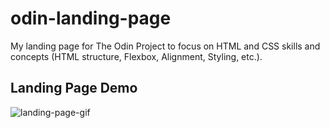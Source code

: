 # odin-landing-page

My landing page for The Odin Project to focus on HTML and CSS skills and concepts (HTML structure, Flexbox, Alignment, Styling, etc.).

## Landing Page Demo

![landing-page-gif](./images/landing-page-demo.gif)